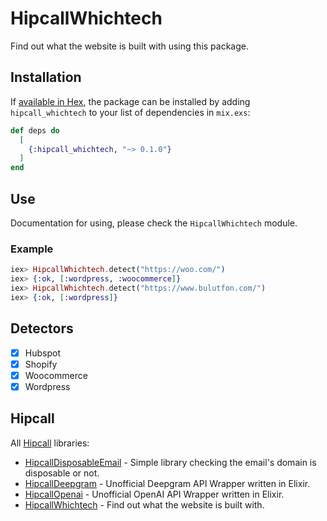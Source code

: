 # HipcallWhichtech

Find out what the website is built with using this package.

## Installation

If [available in Hex](https://hex.pm/docs/publish), the package can be installed
by adding `hipcall_whichtech` to your list of dependencies in `mix.exs`:

```elixir
def deps do
  [
    {:hipcall_whichtech, "~> 0.1.0"}
  ]
end
```

## Use

Documentation for using, please check the `HipcallWhichtech` module.

### Example

```elixir
iex> HipcallWhichtech.detect("https://woo.com/")
iex> {:ok, [:wordpress, :woocommerce]}
iex> HipcallWhichtech.detect("https://www.bulutfon.com/")
iex> {:ok, [:wordpress]}
```

## Detectors

- [x] Hubspot
- [x] Shopify
- [x] Woocommerce
- [x] Wordpress

## Hipcall

All [Hipcall](https://www.hipcall.com/en-gb/) libraries:

- [HipcallDisposableEmail](https://github.com/hipcall/hipcall_disposable_email) - Simple library checking the email's domain is disposable or not.
- [HipcallDeepgram](https://github.com/hipcall/hipcall_deepgram) - Unofficial Deepgram API Wrapper written in Elixir.
- [HipcallOpenai](https://github.com/hipcall/hipcall_openai) - Unofficial OpenAI API Wrapper written in Elixir.
- [HipcallWhichtech](https://github.com/hipcall/hipcall_whichtech) - Find out what the website is built with.

